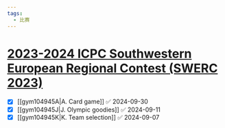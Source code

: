 ```yaml
---
tags:
  - 比赛
---
```

# [2023-2024 ICPC Southwestern European Regional Contest (SWERC 2023)](https://codeforces.com/gym/104945)

- [x] [[gym104945A|A. Card game]] ✅ 2024-09-30
- [x] [[gym104945J|J. Olympic goodies]] ✅ 2024-09-11
- [x] [[gym104945K|K. Team selection]] ✅ 2024-09-07
